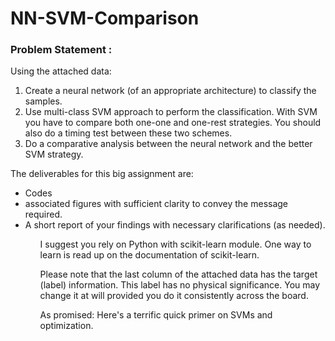 # NN-SVM-Comparison
<h3>Problem Statement : </h3> 
Using the attached data:
<ol>
 <li>Create a neural network (of an appropriate architecture) to classify the samples.</li></li>
 <li>Use multi-class SVM approach to perform the classification. With SVM you have to compare both one-one and one-rest strategies. You should also do a timing test between these two schemes.</li>
 <li>Do a comparative analysis between the neural network and the better SVM strategy.</li>
</ol>

The deliverables for this big assignment are: 
<ul>
 <li>Codes</li>
 <li>associated figures with sufficient clarity to convey the message required.</li> 
 <li> A short report of your findings with necessary clarifications (as needed).</li>
<ul>
I suggest you rely on Python with scikit-learn module. One way to learn is read up on the documentation of scikit-learn.

Please note that the last column of the attached data has the target (label) information. This label has no physical significance. You may change it at will provided you do it consistently across the board.

As promised: Here's a terrific quick primer on SVMs and optimization.
